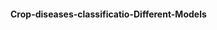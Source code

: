 #### Crop-diseases-classificatio-Different-Models
[](https://www.kaggle.com/datasets/mexwell/crop-diseases-classification/data)
